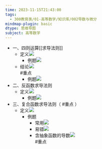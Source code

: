 ```yaml
---
time: 2023-11-15T21:43:00
tags:
  - 300教育类/01-高等数学/知识库/002导数与微分
mindmap-plugin: basic
dtype: 思维导图
subject: 高等数学
---
```

- 一、四则运算[[求导法则]]  
    - 定义![](https://api2.mubu.com/v3/document_image/21146966-f029-4212-ad92-69e3993366f3-26626835.jpg)  
        - 例题![](https://api2.mubu.com/v3/document_image/8edcb3a6-147e-4732-a0d5-a1c2bb6654cc-26626835.jpg)  
    - 结论![](https://api2.mubu.com/v3/document_image/8d38e413-cd79-44db-8244-c6cca783b5aa-26626835.jpg)  
        #重点
        - 例题![](https://api2.mubu.com/v3/document_image/e93ceeaa-b249-4b70-9811-72ef0b52e8b8-26626835.jpg)  
- 二、反函数求导法则  
    - 定义![](https://api2.mubu.com/v3/document_image/04f49067-c641-471e-a793-07776a596530-26626835.jpg)  
        - 例题![](https://api2.mubu.com/v3/document_image/943cff3a-9ff7-44e7-a954-341c1b820887-26626835.jpg)  
- 三、复合函数求导法则（ #重点 ）  
    - 定义![](https://api2.mubu.com/v3/document_image/6c5d8fac-cf41-4f60-8016-b1c7c91a0a80-26626835.jpg)  
        - 例题  
            - 常用![](https://api2.mubu.com/v3/document_image/f5cdd27e-2c3d-4309-a417-242f272972d8-26626835.jpg)  
            - 易错![](https://api2.mubu.com/v3/document_image/0cf1bdd4-d28a-4de8-bef4-dfc3ce02662c-26626835.jpg)  
            - 含抽象函数的导数![](https://api2.mubu.com/v3/document_image/f308c4e6-d9fd-4360-a764-76f4a512abad-26626835.jpg)  
                #重点